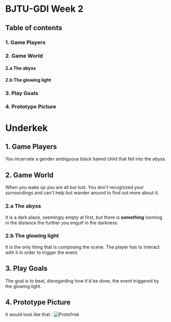 # BJTU-GDI Week 2
## Table of contents
### 1. Game Players
### 2. Game World
#### 2.a The abyss
#### 2.b The glowing light
### 3. Play Goals
### 4. Prototype Picture

# Underkek
## 1. Game Players
You incarnate a gender ambiguous black haired child that fell into the abyss.

## 2. Game World
When you wake up you are all but lost. You don't recognized your surroundings and can't help but wander around to find out more about it.

### 2.a The abyss
It is a dark place, seemingly empty at first, but there is __something__ looming in the distance the further you engulf in the darkness.

### 2.b The glowing light
It is the only thing that is composing the scene. The player has to interact with it in order to trigger the event.

## 3. Play Goals
The goal is to beat, disregarding how it'd be done, the event triggered by the glowing light.

## 4. Prototype Picture
It would look like that :
![Protofrisk](https://raw.githubusercontent.com/oborotev/BJTU-GDI/week2/picture/prototype.png)